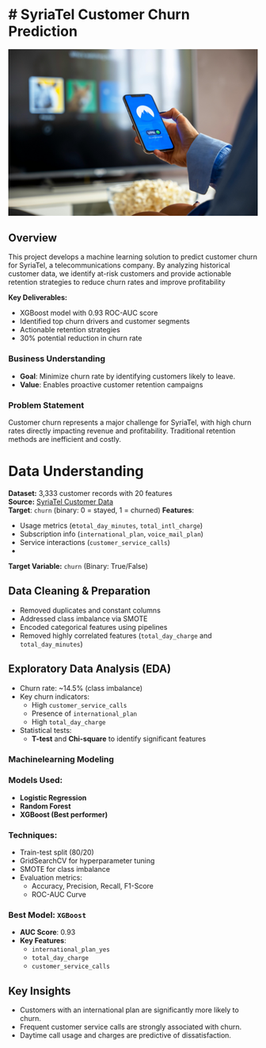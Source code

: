 # # SyriaTel Customer Churn Prediction

![Telecom Churn Analysis](images/telcomimage.jpg)

## Overview
This project develops a machine learning solution to predict customer churn for SyriaTel, a telecommunications company. By analyzing historical customer data, we identify at-risk customers and provide actionable retention strategies to reduce churn rates and improve profitability

**Key Deliverables:**
- XGBoost model with 0.93 ROC-AUC score
- Identified top churn drivers and customer segments
- Actionable retention strategies
- 30% potential reduction in churn rate
  
### Business Understanding
- **Goal**: Minimize churn rate by identifying customers likely to leave.
- **Value**: Enables proactive customer retention campaigns
### Problem Statement
Customer churn represents a major challenge for SyriaTel, with high churn rates directly impacting revenue and profitability. Traditional retention methods are inefficient and costly.

# Data Understanding
**Dataset:** 3,333 customer records with 20 features  
**Source:** [SyriaTel Customer Data](https://www.kaggle.com/datasets/becksddf/churn-in-telecoms-dataset)  
 **Target**: `churn` (binary: 0 = stayed, 1 = churned)
 **Features**:
  - Usage metrics (e`total_day_minutes`, `total_intl_charge`)
  - Subscription info (`international_plan`, `voice_mail_plan`)
  - Service interactions (`customer_service_calls`)
  - 
**Target Variable:** `churn` (Binary: True/False)  

## Data Cleaning & Preparation

- Removed duplicates and constant columns
- Addressed class imbalance via SMOTE
- Encoded categorical features using pipelines
- Removed highly correlated features (`total_day_charge` and `total_day_minutes`)

## Exploratory Data Analysis (EDA)

- Churn rate: ~14.5% (class imbalance)
- Key churn indicators:
  - High `customer_service_calls`
  - Presence of `international_plan`
  - High `total_day_charge`
- Statistical tests:
  - **T-test** and **Chi-square** to identify significant features
    
### Machinelearning Modeling
### Models Used:
- **Logistic Regression**
- **Random Forest**
- **XGBoost (Best performer)**

### Techniques:
- Train-test split (80/20)
- GridSearchCV for hyperparameter tuning
- SMOTE for class imbalance
- Evaluation metrics:
  - Accuracy, Precision, Recall, F1-Score
  - ROC-AUC Curve
### Best Model: `XGBoost`
- **AUC Score**: 0.93
- **Key Features**:
  - `international_plan_yes`
  - `total_day_charge`
  - `customer_service_calls`
## Key Insights
- Customers with an international plan are significantly more likely to churn.
- Frequent customer service calls are strongly associated with churn.
- Daytime call usage and charges are predictive of dissatisfaction.





